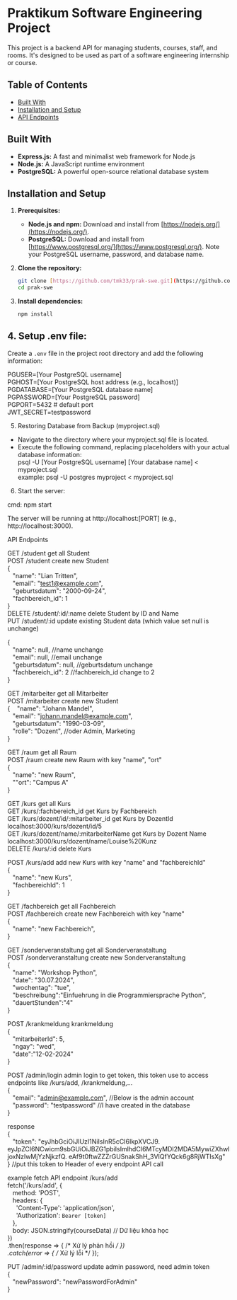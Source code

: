 # Praktikum Software Engineering Project

This project is a backend API for managing students, courses, staff, and rooms. It's designed to be used as part of a software engineering internship or course.

## Table of Contents
- [Built With](#built-with)
- [Installation and Setup](#installation-and-setup)
- [API Endpoints](#api-endpoints)

## Built With
- **Express.js:** A fast and minimalist web framework for Node.js
- **Node.js:** A JavaScript runtime environment
- **PostgreSQL:** A powerful open-source relational database system

## Installation and Setup

1. **Prerequisites:**
   - **Node.js and npm:** Download and install from [https://nodejs.org/](https://nodejs.org/).
   - **PostgreSQL:** Download and install from [https://www.postgresql.org/](https://www.postgresql.org/). Note your PostgreSQL username, password, and database name.

2. **Clone the repository:**
   ```bash
   git clone [https://github.com/tmk33/prak-swe.git](https://github.com/tmk33/prak-swe.git)
   cd prak-swe 

3. **Install dependencies:**
   ```bash
   npm install


## 4. Setup .env file:

Create a `.env` file in the project root directory and add the following information:

PGUSER=[Your PostgreSQL username]  
PGHOST=[Your PostgreSQL host address (e.g., localhost)]  
PGDATABASE=[Your PostgreSQL database name]  
PGPASSWORD=[Your PostgreSQL password]  
PGPORT=5432 # default port  
JWT_SECRET=testpassword

5. Restoring Database from Backup (myproject.sql)

- Navigate to the directory where your myproject.sql file is located.
- Execute the following command, replacing placeholders with your actual database information:  
psql -U [Your PostgreSQL username] [Your database name] < myproject.sql  
example: psql -U postgres myproject < myproject.sql

6. Start the server:

cmd:
npm start

The server will be running at http://localhost:[PORT] (e.g., http://localhost:3000).

API Endpoints

GET     /student    get all Student  
POST    /student    create new Student  
 {  
&nbsp;&nbsp;        "name": "Lian Tritten",  
&nbsp;&nbsp;        "email": "test1@example.com",  
&nbsp;&nbsp;        "geburtsdatum": "2000-09-24",  
&nbsp;&nbsp;        "fachbereich_id": 1  
}  
DELETE  /student/:id/:name  delete Student by ID and Name  
PUT     /student/:id    update existing Student data (which value set null is unchange)  
  
{  
&nbsp;&nbsp;  "name": null,     //name unchange  
&nbsp;&nbsp;  "email": null,    //email unchange  
&nbsp;&nbsp;  "geburtsdatum": null,     //geburtsdatum unchange  
&nbsp;&nbsp;  "fachbereich_id": 2       //fachbereich_id change to 2  
}  
  
GET     /mitarbeiter     get all Mitarbeiter  
POST    /mitarbeiter    create new Student  
 {
&nbsp;&nbsp;        "name": "Johann Mandel",  
&nbsp;&nbsp;        "email": "johann.mandel@example.com",  
&nbsp;&nbsp;        "geburtsdatum": "1990-03-09",  
&nbsp;&nbsp;        "rolle": "Dozent",  //oder Admin, Marketing  
}
  
GET     /raum    get all Raum  
POST    /raum    create new Raum with key "name", "ort"  
{  
&nbsp;&nbsp;    "name": "new Raum",  
&nbsp;&nbsp;    ""ort": "Campus A"  
}  

  
GET     /kurs    get all Kurs  
GET     /kurs/:fachbereich_id get Kurs by Fachbereich  
GET     /kurs/dozent/id/:mitarbeiter_id     get Kurs by DozentId  
localhost:3000/kurs/dozent/id/5  
GET     /kurs/dozent/name/:mitarbeiterName  get Kurs by Dozent Name  
localhost:3000/kurs/dozent/name/Louise%20Kunz  
DELETE  /kurs/:id   delete Kurs

POST    /kurs/add   add new Kurs with key "name" and "fachbereichId"  
{  
&nbsp;&nbsp;    "name": "new Kurs",  
&nbsp;&nbsp;    "fachbereichId": 1  
}  

GET     /fachbereich    get all Fachbereich  
POST    /fachbereich    create new Fachbereich with key "name"  
{  
&nbsp;&nbsp;    "name": "new Fachbereich",  
}  

GET     /sonderveranstaltung    get all Sonderveranstaltung  
POST    /sonderveranstaltung    create new Sonderveranstaltung  
{  
&nbsp;&nbsp;    "name": "Workshop Python",  
&nbsp;&nbsp;    "date": "30.07.2024",  
&nbsp;&nbsp;    "wochentag": "tue",  
&nbsp;&nbsp;    "beschreibung":"Einfuehrung in die Programmiersprache Python",  
&nbsp;&nbsp;    "dauertStunden":"4"  
}  
  
POST    /krankmeldung   krankmeldung  
{  
&nbsp;&nbsp;    "mitarbeiterId": 5,  
&nbsp;&nbsp;    "ngay": "wed",  
&nbsp;&nbsp;    "date":"12-02-2024"  
}  

POST    /admin/login    admin login to get token, this token use to access endpoints like /kurs/add, /krankmeldung,...  
{  
&nbsp;&nbsp;    "email": "admin@example.com",  //Below is the admin account  
&nbsp;&nbsp;    "password": "testpassword"      //I have created in the database  
}  

response  
{  
&nbsp;&nbsp;    "token": "eyJhbGciOiJIUzI1NiIsInR5cCI6IkpXVCJ9.  eyJpZCI6NCwicm9sbGUiOiJBZG1pbiIsImlhdCI6MTcyMDI2MDA5MywiZXhwIjoxNzIwMjYzNjkzfQ.  eAf9t0ftwZZZrGUSnakShH_3VIQfYQck6g8RjWTIsXg"  
}   //put this token to Header of every endpoint API call  

example fetch API endpoint /kurs/add  
fetch('/kurs/add', {  
&nbsp;&nbsp;  method: 'POST',  
&nbsp;&nbsp;  headers: {  
&nbsp;&nbsp;&nbsp;&nbsp;    'Content-Type': 'application/json',  
&nbsp;&nbsp;&nbsp;&nbsp;    'Authorization': `Bearer [token]`  
&nbsp;&nbsp;  },  
&nbsp;&nbsp;  body: JSON.stringify(courseData) // Dữ liệu khóa học  
})  
.then(response => { /* Xử lý phản hồi */ })  
.catch(error => { /* Xử lý lỗi */ });  


PUT     /admin/:id/password     update admin password, need admin token  
{  
&nbsp;&nbsp;    "newPassword": "newPasswordForAdmin"  
}  




